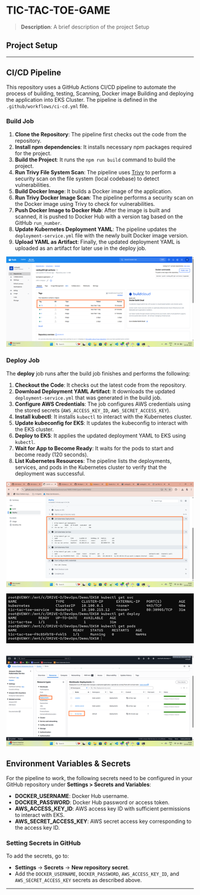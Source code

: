 
# **TIC-TAC-TOE-GAME**


> **Description**: A brief description of the project Setup

## **Project Setup**

---

## **CI/CD Pipeline**

This repository uses a GitHub Actions CI/CD pipeline to automate the process of building, testing, Scanning, Docker image Building and deploying the application into EKS Cluster. The pipeline is defined in the `.github/workflows/ci-cd.yml` file.

### **Build Job**

1. **Clone the Repository**: The pipeline first checks out the code from the repository.
2. **Install npm dependencies**: It installs necessary npm packages required for the project.
3. **Build the Project**: It runs the `npm run build` command to build the project.
4. **Run Trivy File System Scan**: The pipeline uses [Trivy](https://github.com/aquasecurity/trivy) to perform a security scan on the file system (local codebase) to detect vulnerabilities.
5. **Build Docker Image**: It builds a Docker image of the application.
6. **Run Trivy Docker Image Scan**: The pipeline performs a security scan on the Docker image using Trivy to check for vulnerabilities.
7. **Push Docker Image to Docker Hub**: After the image is built and scanned, it is pushed to Docker Hub with a version tag based on the GitHub `run_number`.
8. **Update Kubernetes Deployment YAML**: The pipeline updates the `deployment-service.yml` file with the newly built Docker image version.
9. **Upload YAML as Artifact**: Finally, the updated deployment YAML is uploaded as an artifact for later use in the deploy job.


![A](images/Docker-hub-GH.png)



### **Deploy Job**

The **deploy** job runs after the build job finishes and performs the following:

1. **Checkout the Code**: It checks out the latest code from the repository.
2. **Download Deployment YAML Artifact**: It downloads the updated `deployment-service.yml` that was generated in the build job.
3. **Configure AWS Credentials**: The job configures AWS credentials using the stored secrets (`AWS_ACCESS_KEY_ID`, `AWS_SECRET_ACCESS_KEY`).
4. **Install kubectl**: It installs `kubectl` to interact with the Kubernetes cluster.
5. **Update kubeconfig for EKS**: It updates the kubeconfig to interact with the EKS cluster.
6. **Deploy to EKS**: It applies the updated deployment YAML to EKS using `kubectl`.
7. **Wait for App to Become Ready**: It waits for the pods to start and become ready (120 seconds).
8. **List Kubernetes Resources**: The pipeline lists the deployments, services, and pods in the Kubernetes cluster to verify that the deployment was successful.


![A](images/github-ui.png)

![A](images/terminal-github.png)

![A](images/eks-github.png)
---

## **Environment Variables & Secrets**

For the pipeline to work, the following secrets need to be configured in your GitHub repository under **Settings > Secrets and Variables**:

* **DOCKER_USERNAME**: Docker Hub username.
* **DOCKER_PASSWORD**: Docker Hub password or access token.
* **AWS_ACCESS_KEY_ID**: AWS access key ID with sufficient permissions to interact with EKS.
* **AWS_SECRET_ACCESS_KEY**: AWS secret access key corresponding to the access key ID.

### **Setting Secrets in GitHub**

To add the secrets, go to:

* **Settings** → **Secrets** → **New repository secret**.
* Add the `DOCKER_USERNAME`, `DOCKER_PASSWORD`, `AWS_ACCESS_KEY_ID`, and `AWS_SECRET_ACCESS_KEY` secrets as described above.

---
